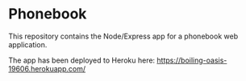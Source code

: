 # Phonebook

This repository contains the Node/Express app for a phonebook web application.

The app has been deployed to Heroku here: https://boiling-oasis-19606.herokuapp.com/
